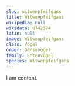 ```yaml
---
slug: witwenpfeifgans
title: Witwenpfeifgans
wikipedia: null
wikidata: Q742574
latin: null
image: Witwenpfeifgans
class: Vögel
order: Gänsevögel
family: Entenvögel
species: Witwenpfeifgans
---
```


I am content.
